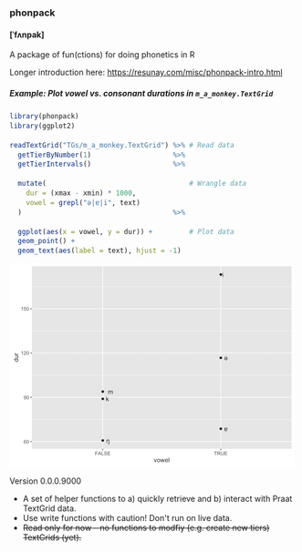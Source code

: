 ### phonpack
#### [ˈfʌnpak]
A package of fun(ctions) for doing phonetics in R

Longer introduction here: https://resunay.com/misc/phonpack-intro.html

##### Example: Plot vowel vs. consonant durations in `m_a_monkey.TextGrid`

```R
library(phonpack)
library(ggplot2)

readTextGrid("TGs/m_a_monkey.TextGrid") %>% # Read data
  getTierByNumber(1)                    %>%
  getTierIntervals()                    %>%
  
  mutate(                                   # Wrangle data
    dur = (xmax - xmin) * 1000,
    vowel = grepl("ə|ɐ|i", text)
  )                                     %>%
  
  ggplot(aes(x = vowel, y = dur)) +         # Plot data
  geom_point() +
  geom_text(aes(label = text), hjust = -1)
```

![](inst/vow_cons_dur.png)

Version 0.0.0.9000
- A set of helper functions to a) quickly retrieve and b) interact with Praat TextGrid data.
- Use write functions with caution! Don't run on live data.
- ~~Read only for now – no functions to modfiy (e.g. create new tiers) TextGrids (yet).~~
